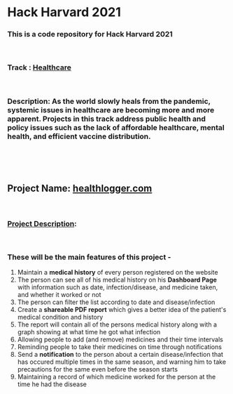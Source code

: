 # Hack Harvard 2021
### This is a code repository for Hack Harvard 2021
<br>

### Track : <ins>Healthcare</ins>
<br>

### Description: As the world slowly heals from the pandemic, systemic issues in healthcare are becoming more and more apparent. Projects in this track address public health and policy issues such as the lack of affordable healthcare, mental health, and efficient vaccine distribution.
<br>
<br>
<br>

## Project Name: [healthlogger.com](https://www.healthlogger.com)
<br>

### <ins>Project Description</ins>: 
<br>

### These will be the main features of this project - 
1. Maintain a **medical history** of every person registered on the website
2. The person can see all of his medical history on his **Dashboard Page** with information such as date, infection/disease, and medicine taken, and whether it worked or not
3. The person can filter the list according to date and disease/infection
4. Create a **shareable PDF report** which gives a better idea of the patient's medical condition and history
5. The report will contain all of the persons medical history along with a graph showing at what time he got what infection
6. Allowing people to add (and remove) medicines and their time intervals
7. Reminding people to take their medicines on time through notifications
8. Send a **notification** to the person about a certain disease/infection that has occured multiple times in the same season, and warning him to take precautions for the same even before the season starts
9. Maintaining a record of which medicine worked for the person at the time he had the disease
